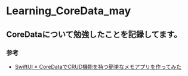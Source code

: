 # Learning_CoreData_may
## CoreDataについて勉強したことを記録してます。 ##

### 参考
  * [SwiftUI × CoreDataでCRUD機能を持つ簡単なメモアプリを作ってみた](https://zenn.dev/tomsan96/articles/e76a1088bcf78d)
 
